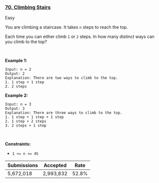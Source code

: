 ### [70. Climbing Stairs](https://leetcode.com/problems/climbing-stairs/description/?envType=daily-question&envId=2024-01-18)

Easy

You are climbing a staircase. It takes `` n `` steps to reach the top.

Each time you can either climb `` 1 `` or `` 2 `` steps. In how many distinct ways can you climb to the top?

 

<strong class="example">Example 1:</strong>

```
Input: n = 2
Output: 2
Explanation: There are two ways to climb to the top.
1. 1 step + 1 step
2. 2 steps
```

<strong class="example">Example 2:</strong>

```
Input: n = 3
Output: 3
Explanation: There are three ways to climb to the top.
1. 1 step + 1 step + 1 step
2. 1 step + 2 steps
3. 2 steps + 1 step
```

 

__Constraints:__

*   `` 1 <= n <= 45 ``

| Submissions    | Accepted     | Rate   |
| -------------- | ------------ | ------ |
| 5,672,018 | 2,993,832 | 52.8% |